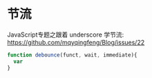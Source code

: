 # 节流

JavaScript专题之跟着 underscore 学节流:
https://github.com/mqyqingfeng/Blog/issues/22

```js
function debounce(funct, wait, immediate){
  var
}

```
